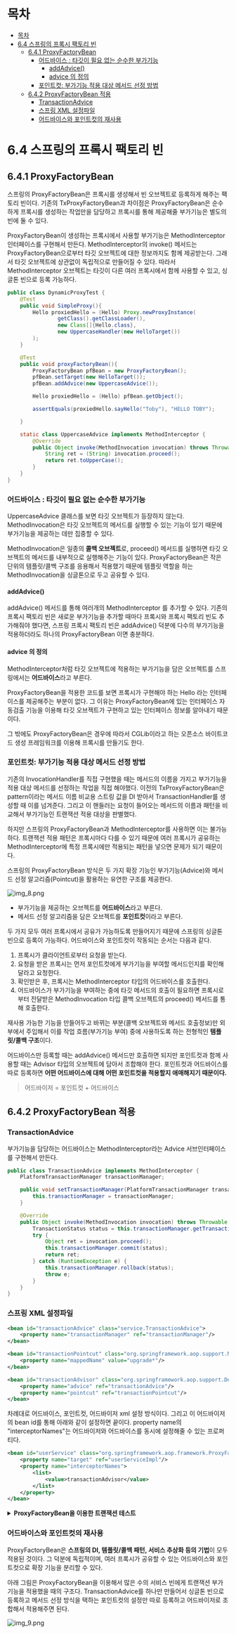 # 목차

- [목차](#목차)
- [6.4 스프링의 프록시 팩토리 빈](#64-스프링의-프록시-팩토리-빈)
  - [6.4.1 ProxyFactoryBean](#641-proxyfactorybean)
    - [어드바이스 : 타깃이 필요 없는 순수한 부가기능](#어드바이스--타깃이-필요-없는-순수한-부가기능)
      - [addAdvice()](#addadvice)
      - [advice 의 정의](#advice-의-정의)
    - [포인트컷: 부가기능 적용 대상 메서드 선정 방법](#포인트컷-부가기능-적용-대상-메서드-선정-방법)
  - [6.4.2 ProxyFactoryBean 적용](#642-proxyfactorybean-적용)
    - [TransactionAdvice](#transactionadvice)
    - [스프링 XML 설정파일](#스프링-xml-설정파일)
    - [어드바이스와 포인트컷의 재사용](#어드바이스와-포인트컷의-재사용)

# 6.4 스프링의 프록시 팩토리 빈

## 6.4.1 ProxyFactoryBean

스프링의 ProxyFactoryBean은 프록시를 생성해서 빈 오브젝트로 등록하게 해주는 팩토리 빈이다.
기존의 TxProxyFactoryBean과 차이점은 ProxyFactoryBean은 순수하게 프록시를 생성하는 작업만을 담당하고
프록시를 통해 제공해줄 부가기능은 별도의 빈에 둘 수 있다.

ProxyFactoryBean이 생성하는 프록시에서 사용할 부가기능은 MethodInterceptor 인터페이스를 구현해서 만든다.
MethodInterceptor의 invoke() 메서드는 ProxyFactoryBean으로부터 타깃 오브젝트에 대한 정보까지도 함께 제공받는다.
그래서 타깃 오브젝트에 상관없이 독립적으로 만들어질 수 있다.
따라서 MethodInterceptor 오브젝트는 타깃이 다른 여러 프록시에서 함께 사용할 수 있고, 싱글톤 빈으로 등록 가능하다.

```java
public class DynamicProxyTest {
    @Test
    public void SimpleProxy(){
        Hello proxiedHello = (Hello) Proxy.newProxyInstance(
                getClass().getClassLoader(),
                new Class[]{Hello.class},
                new UppercaseHandler(new HelloTarget())
        );
    }

    @Test
    public void proxyFactoryBean(){
        ProxyFactoryBean pfBean = new ProxyFactoryBean();
        pfBean.setTarget(new HelloTarget());
        pfBean.addAdvice(new UppercaseAdvice());

        Hello proxiedHello = (Hello) pfBean.getObject();

        assertEquals(proxiedHello.sayHello("Toby"), "HELLO TOBY");

    }

    static class UppercaseAdvice implements MethodInterceptor {
        @Override
        public Object invoke(MethodInvocation invocation) throws Throwable {
            String ret = (String) invocation.proceed();
            return ret.toUpperCase();
        }
    }
}

```

### 어드바이스 : 타깃이 필요 없는 순수한 부가기능

UppercaseAdvice 클래스를 보면 타깃 오브젝트가 등장하지 않는다.
MethodInvocation은 타깃 오브젝트의 메서드를 실행할 수 있는 기능이 있기 때문에 부가기능을 제공하는 데만 집중할 수 있다.

MethodInvocation은 일종의 **콜백 오브젝트**로, proceed() 메서드를 실행하면 타깃 오브젝트의 메서드를 내부적으로 실행해주는 기능이 있다.
ProxyFactoryBean은 작은 단위의 템플릿/콜백 구조를 응용해서 적용했기 때문에 템플릿 역할을 하는 MethodInvocation을 싱글톤으로 두고 공유할 수 있다.

#### addAdvice()

addAdvice() 메서드를 통해 여러개의 MethodInterceptor 를 추가할 수 있다.
기존의 프록시 팩토리 빈은 새로운 부가기능을 추가할 때마다 프록시와 프록시 팩토리 빈도 추가해줘야 했다면,
스프링 프록시 팩토리 빈은 addAdvice() 덕분에 다수의 부가기능을 적용하더라도 하나의 ProxyFactoryBean 이면 충분하다.

#### advice 의 정의

MethodInterceptor처럼 타깃 오브젝트에 적용하는 부가기능을 담은 오브젝트를 스프링에서는 **어드바이스**라고 부른다.


ProxyFactoryBean을 적용한 코드를 보면 프록시가 구현해야 하는 Hello 라는 인터페이스를 제공해주는 부분이 없다.
그 이유는 ProxyFactoryBean에 있는 인터페이스 자동검출 기능을 이용해 타깃 오브젝트가 구현하고 있는 인터페이스 정보를 알아내기 때문이다.

그 밖에도 ProxyFactoryBean은 경우에 따라서 CGLib이라고 하는 오픈소스 바이트코드 생성 프레임워크를 이용해 프록시를 만들기도 한다.

### 포인트컷: 부가기능 적용 대상 메서드 선정 방법

기존의 InvocationHandler를 직접 구현했을 때는 메서드의 이름을 가지고 부가기능을 적용 대상 메서드를 선정하는 작업을 직접 해야했다.
이전의 TxProxyFactoryBean은 pattern이라는 메서드 이름 비교용 스트링 값을 DI 받아서 TransactionHandler를 생성할 때 이를 넘겨준다.
그리고 이 핸들러는 요청이 들어오는 메서드의 이름과 패턴을 비교해서 부가기능인 트랜잭션 적용 대상을 판별했다.

하지만 스프링의 ProxyFactoryBean과 MethodInterceptor를 사용하면 이는 불가능하다.
트랜잭션 적용 패턴은 프록시마다 다를 수 있기 때문에 여러 프록시가 공유하는 MethodInterceptor에 특정 프록시에만 적용되는 패턴을 넣으면
문제가 되기 때문이다.

스프링의 ProxyFactoryBean 방식은 두 가지 확장 기능인 부가기능(Advice)와 메서드 선정 알고리즘(Pointcut)을 활용하는 유연한 구조를 제공한다.

![img_8.png](image1/img_8.png)

- 부가기능을 제공하는 오브젝트를 **어드바이스**라고 부른다.
- 메서드 선정 알고리즘을 담은 오브젝트를 **포인트컷**이라고 부른다.

두 가지 모두 여러 프록시에서 공유가 가능하도록 만들어지기 때문에 스프링의 싱글톤 빈으로 등록이 가능하다.
어드바이스와 포인트컷이 작동되는 순서는 다음과 같다.

1. 프록시가 클라이언트로부터 요청을 받는다.
2. 요청을 받은 프록시는 먼저 포인트컷에게 부가기능을 부여할 메서드인지를 확인해달라고 요청한다.
3. 확인받은 후, 프록시는 MethodInterceptor 타입의 어드바이스를 호출한다.
4. 어드바이스가 부가기능을 부여하는 중에 타깃 메서드의 호출이 필요하면 프록시로부터 전달받은 
MethodInvocation 타입 콜백 오브젝트의 proceed() 메서드를 통해 호출한다.

재사용 가능한 기능을 만들어두고 바뀌는 부분(콜백 오브젝트와 메서드 호출정보)만
외부에서 주입해서 이를 작업 흐름(부가기능 부여) 중에 사용하도록 하는 전형적인 **템플릿/콜백 구조**이다.

어드바이스만 등록할 때는 addAdvice() 메서드만 호출하면 되지만 포인트컷과 함께 사용할 때는 Advisor 타입의 오브젝트에 담아서 조합해야 한다.
포인트컷과 어드바이스를 따로 등록하면 **어떤 어드바이스에 대해 어떤 포인트컷을 적용할지 애매해지기 때문이다.**

> 어드바이저 = 포인트컷 + 어드바이스

## 6.4.2 ProxyFactoryBean 적용

### TransactionAdvice

부가기능을 담당하는 어드바이스는 MethodInterceptor라는 Advice 서브인터페이스를 구현해서 만든다.

```java
public class TransactionAdvice implements MethodInterceptor {
    PlatformTransactionManager transactionManager;

    public void setTransactionManager(PlatformTransactionManager transactionManager) {
        this.transactionManager = transactionManager;
    }

    @Override
    public Object invoke(MethodInvocation invocation) throws Throwable {
        TransactionStatus status = this.transactionManager.getTransaction(new DefaultTransactionDefinition());
        try {
            Object ret = invocation.proceed();
            this.transactionManager.commit(status);
            return ret;
        } catch (RuntimeException e) {
            this.transactionManager.rollback(status);
            throw e;
        }
    }
}
```

### 스프링 XML 설정파일



```xml
<bean id="transactionAdvice" class="service.TransactionAdvice">
    <property name="transactionManager" ref="transactionManager"/>
</bean>

<bean id="transactionPointcut" class="org.springframework.aop.support.NameMatchMethodPointcut">
    <property name="mappedName" value="upgrade*"/>
</bean>

<bean id="transactionAdvisor" class="org.springframework.aop.support.DefaultPointcutAdvisor">
    <property name="advice" ref="transactionAdvice"/>
    <property name="pointcut" ref="transactionPointcut"/>
</bean>
```

차례대로 어드바이스, 포인트컷, 어드바이저 xml 설정 방식이다.
그리고 이 어드바이저의 bean id를 통해 아래와 같이 설정하면 끝이다.
property name의 "interceptorNames"는 어드바이저와 어드바이스를 동시에 설정해줄 수 있는 프로퍼티다.

```xml
<bean id="userService" class="org.springframework.aop.framework.ProxyFactoryBean">
    <property name="target" ref="userServiceImpl"/>
    <property name="interceptorNames">
        <list>
            <value>transactionAdvisor</value>
        </list>
    </property>
</bean>
```

<details>
<summary><b>ProxyFactoryBean을 이용한 트랜잭션 테스트</b></summary>
<div markdown="1">

```java
@Test
@DirtiesContext
public void upgradeAllOrNothing() throws Exception {
    TestUserService testUserService = new TestUserService(users.get(3).getId());
    testUserService.setUserDao(userDao);
    testUserService.setMailSender(mailSender);

    ProxyFactoryBean txProxyFactoryBean =
            context.getBean("&userService", ProxyFactoryBean.class);
    txProxyFactoryBean.setTarget(testUserService);
    UserService txUserService = (UserService) txProxyFactoryBean.getObject();

    userDao.deleteAll();
    for (User user : users) userDao.add(user);

    try {
        txUserService.upgradeLevels();
        fail("TestUserServiceException expected");
    } catch (TestUserServiceException e) {

    }
    checkLevel(users.get(1), false);
}
```

</div>
</details>

### 어드바이스와 포인트컷의 재사용

ProxyFactoryBean은 **스프링의 DI, 템플릿/콜백 패턴, 서비스 추상화 등의 기법**이 모두 적용된 것이다.
그 덕분에 독립적이며, 여러 프록시가 공유할 수 있는 어드바이스와 포인트컷으로 확장 기능을 분리할 수 있다.

아래 그림은 ProxyFactoryBean을 이용해서 많은 수의 서비스 빈에게 트랜잭션 부가기능을 적용했을 때의 구조다.
TransactionAdvice를 하나만 만들어서 싱글톤 빈으로 등록하고 메서드 선정 방식을 택하는 포인트컷의 설정만 따로 등록하고
어드바이저로 조합해서 적용해주면 된다.

![img_9.png](image1/img_9.png)

